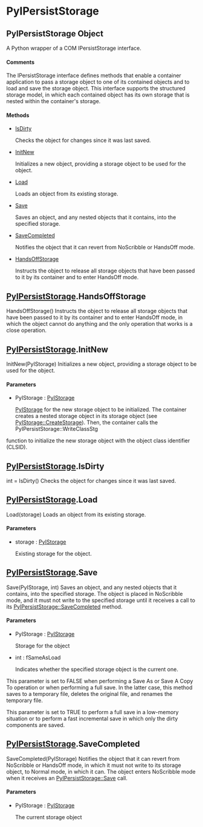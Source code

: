 # PyIPersistStorage


## PyIPersistStorage Object

A Python wrapper of a COM IPersistStorage interface\.

#### Comments

The IPersistStorage interface defines methods that enable a container application to pass a storage object to one of its contained objects and to load and save the storage object\. This interface supports the structured storage model, in which each contained object has its own storage that is nested within the container's storage\.

#### Methods

  - [IsDirty](PyIPersistStorage.md#pyipersiststorageisdirty)

    Checks the object for changes since it was last saved\.&nbsp;

  - [InitNew](PyIPersistStorage.md#pyipersiststorageinitnew)

    Initializes a new object, providing a storage object to be used for the object\.&nbsp;

  - [Load](PyIPersistStorage.md#pyipersiststorageload)

    Loads an object from its existing storage\.&nbsp;

  - [Save](PyIPersistStorage.md#pyipersiststoragesave)

    Saves an object, and any nested objects that it contains, into the specified storage\.&nbsp;

  - [SaveCompleted](PyIPersistStorage.md#pyipersiststoragesavecompleted)

    Notifies the object that it can revert from NoScribble or HandsOff mode\.&nbsp;

  - [HandsOffStorage](PyIPersistStorage.md#pyipersiststoragehandsoffstorage)

    Instructs the object to release all storage objects that have been passed to it by its container and to enter HandsOff mode\.&nbsp;




## [PyIPersistStorage](PyIPersistStorage.md#pyipersiststorage)\.HandsOffStorage

HandsOffStorage\(\)
Instructs the object to release all storage objects that have been passed to it by its container and to enter HandsOff mode, in which the object cannot do anything and the only operation that works is a close operation\.


## [PyIPersistStorage](PyIPersistStorage.md#pyipersiststorage)\.InitNew

InitNew\(PyIStorage\)
Initializes a new object, providing a storage object to be used for the object\.

#### Parameters

  - PyIStorage : [PyIStorage](PyIStorage.md)

    [PyIStorage](PyIStorage.md) for the new storage object to be initialized\. The container creates a nested storage object in its storage object \(see [PyIStorage::CreateStorage](PyIStorage.md#pyistoragecreatestorage)\)\. Then, the container calls the PyIPersistStorage::WriteClassStg

 function to initialize the new storage object with the object class identifier \(CLSID\)\.


## [PyIPersistStorage](PyIPersistStorage.md#pyipersiststorage)\.IsDirty

int = IsDirty\(\)
Checks the object for changes since it was last saved\.


## [PyIPersistStorage](PyIPersistStorage.md#pyipersiststorage)\.Load

Load\(storage\)
Loads an object from its existing storage\.

#### Parameters

  - storage : [PyIStorage](PyIStorage.md)

    Existing storage for the object\.


## [PyIPersistStorage](PyIPersistStorage.md#pyipersiststorage)\.Save

Save\(PyIStorage, int\)
Saves an object, and any nested objects that it contains, into the specified storage\. The object is placed in NoScribble mode, and it must not write to the specified storage until it receives a call to its [PyIPersistStorage::SaveCompleted](PyIPersistStorage.md#pyipersiststoragesavecompleted) method\.

#### Parameters

  - PyIStorage : [PyIStorage](PyIStorage.md)

    Storage for the object

  - int : fSameAsLoad

    Indicates whether the specified storage object is the current one\.
 

This parameter is set to FALSE when performing a Save As or Save A Copy To operation or when performing a full save\. In the latter case, this method saves to a temporary file, deletes the original file, and renames the temporary file\.
 

This parameter is set to TRUE to perform a full save in a low-memory situation or to perform a fast incremental save in which only the dirty components are saved\.


## [PyIPersistStorage](PyIPersistStorage.md#pyipersiststorage)\.SaveCompleted

SaveCompleted\(PyIStorage\)
Notifies the object that it can revert from NoScribble or HandsOff mode, in which it must not write to its storage object, to Normal mode, in which it can\. The object enters NoScribble mode when it receives an [PyIPersistStorage::Save](PyIPersistStorage.md#pyipersiststoragesave) call\.

#### Parameters

  - PyIStorage : [PyIStorage](PyIStorage.md)

    The current storage object